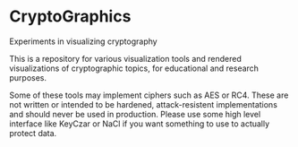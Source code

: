 # CryptoGraphics
Experiments in visualizing cryptography


This is a repository for various visualization tools and rendered visualizations of cryptographic topics, for educational and research purposes.

Some of these tools may implement ciphers such as AES or RC4. These are not written or intended to be hardened, attack-resistent implementations and should never be used in production. Please use some high level interface like KeyCzar or NaCl if you want something to use to actually protect data.
